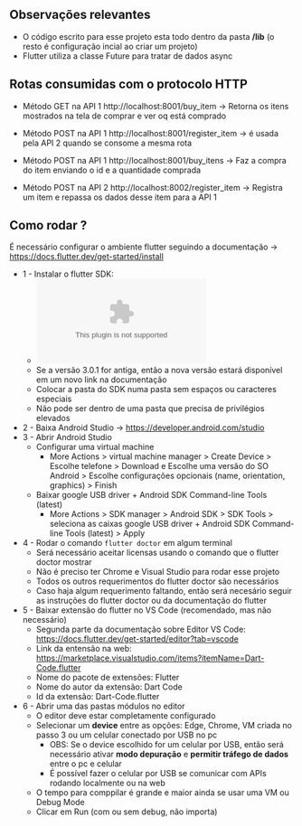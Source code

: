 
## Observações relevantes

- O código escrito para esse projeto esta todo dentro da pasta **/lib** (o resto é configuração incial ao criar um projeto)
- Flutter utiliza a classe Future para tratar de dados async

## Rotas consumidas com o protocolo HTTP

- Método GET  na API 1 http://localhost:8001/buy_item -> Retorna os itens mostrados na tela de comprar e ver oq está comprado
- Método POST na API 1 http://localhost:8001/register_item -> é usada pela API 2 quando se consome a mesma rota
- Método POST na API 1 http://localhost:8001/buy_itens -> Faz a compra do item enviando o id e a quantidade comprada

- Método POST na API 2 http://localhost:8002/register_item -> Registra um item e repassa os dados desse item para a API 1

## Como rodar ?

É necessário configurar o ambiente flutter seguindo a documentação ->
https://docs.flutter.dev/get-started/install

* 1 - Instalar o flutter SDK: 
  * ![Download do SDK 3.0.1](https://storage.googleapis.com/flutter_infra_release/releases/stable/windows/flutter_windows_3.0.1-stable.zip)
  * Se a versão 3.0.1 for antiga, então a nova versão estará disponível em um novo link na documentação
  * Colocar a pasta do SDK numa pasta sem espaços ou caracteres especiais
  * Não pode ser dentro de uma pasta que precisa de privilégios elevados
* 2 - Baixa Android Studio  -> https://developer.android.com/studio
* 3 - Abrir Android Studio
  * Configurar uma virtual machine
    * More Actions > virtual machine manager > Create Device > Escolhe telefone > Download e Escolhe uma versão do SO Android > Escolhe configurações opcionais (name, orientation, graphics) > Finish
  * Baixar google USB driver + Android SDK Command-line Tools (latest)
    * More Actions > SDK manager > Android SDK > SDK Tools > seleciona as caixas google USB driver + Android SDK Command-line Tools (latest) > Apply
* 4 - Rodar o comando `flutter doctor` em algum terminal
  * Será necessário aceitar licensas usando o comando que o flutter doctor mostrar
  * Não é preciso ter Chrome e Visual Studio para rodar esse projeto
  * Todos os outros requerimentos do flutter doctor são necessários
  * Caso haja algum requerimento faltando, então será necesário seguir as instruções do flutter doctor ou da documentação do flutter
* 5 - Baixar extensão do flutter no VS Code (recomendado, mas não necessário)
  *  Segunda parte da documentação sobre Editor VS Code: https://docs.flutter.dev/get-started/editor?tab=vscode
  *  Link da entensão na web: https://marketplace.visualstudio.com/items?itemName=Dart-Code.flutter
  *  Nome do pacote de extensões: Flutter
  *  Nome do autor da extensão: Dart Code
  *  Id da extensão: Dart-Code.flutter
* 6 - Abrir uma das pastas módulos no editor 
  * O editor deve estar completamente configurado
  * Selecionar um **device** entre as opções: Edge, Chrome, VM criada no passo 3 ou um celular conectado por USB no pc
    * OBS: Se o device escolhido for um celular por USB, então será necessário ativar **modo depuração** e **permitir tráfego de dados** entre o pc e celular 
    * É possível fazer o celular por USB se comunicar com APIs rodando localmente ou na web
  * O tempo para comppilar é grande e maior ainda se usar uma VM ou Debug Mode
  * Clicar em Run (com ou sem debug, não importa) 
  